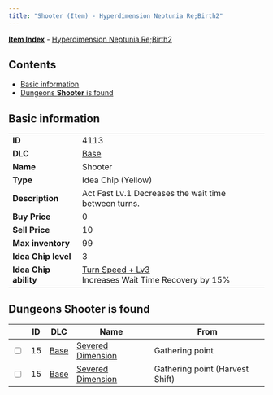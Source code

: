 ```yaml
---
title: "Shooter (Item) - Hyperdimension Neptunia Re;Birth2"
---
```


[**Item Index**](/neptunia/rb2/item/index.html) - [Hyperdimension Neptunia Re;Birth2](/neptunia/rb2)

## Contents

- [Basic information](#basic-information)
- [Dungeons **Shooter** is found](#dungeons-shooter-is-found)

## Basic information

|   |   |
| -- | -- |
| **ID** | 4113 |
| **DLC** | [Base](/neptunia/rb2/dlc/0-base.html) |
| **Name** | Shooter |
| **Type** | Idea Chip (Yellow) |
| **Description** | Act Fast Lv.1 Decreases the wait time between turns. |
| **Buy Price** | 0 |
| **Sell Price** | 10 |
| **Max inventory** | 99 |
| **Idea Chip level** | 3 |
| **Idea Chip ability** | [Turn Speed + Lv3](/neptunia/rb2/ability/0-9512-turn-speed-lv3.html)<br />Increases Wait Time Recovery by 15% |

## Dungeons **Shooter** is found

|    | ID | DLC | Name | From |
| -- | -- | --- | ---- | ---- |
| <input type="checkbox" id="rb2-dungeon-0-15" class="trackbox" /> | 15 | [Base](/neptunia/rb2/dlc/0-base.html) | [Severed Dimension](/neptunia/rb2/dungeon/0-15-severed-dimension.html) | Gathering point |
| <input type="checkbox" id="rb2-dungeon-0-15" class="trackbox" /> | 15 | [Base](/neptunia/rb2/dlc/0-base.html) | [Severed Dimension](/neptunia/rb2/dungeon/0-15-severed-dimension.html) | Gathering point (Harvest Shift) |